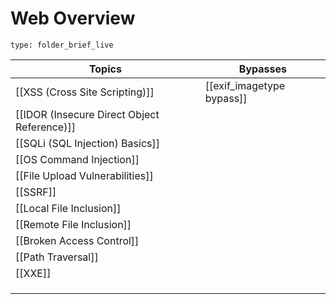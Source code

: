 # Web Overview
 
```ccard
type: folder_brief_live
```

| Topics                                      | Bypasses                  |
| ------------------------------------------- | ------------------------- |
| [[XSS (Cross Site Scripting)]]              | [[exif_imagetype bypass]] |
| [[IDOR (Insecure Direct Object Reference)]] |                           |
| [[SQLi (SQL Injection) Basics]]             |                           |
| [[OS Command Injection]]                    |                           |
| [[File Upload Vulnerabilities]]             |                           |
| [[SSRF]]                                    |                           |
| [[Local File Inclusion]]                    |                           |
| [[Remote File Inclusion]]                   |                           |
| [[Broken Access Control]]                   |                           |
| [[Path Traversal]]                          |                           |
| [[XXE]]                                     |                           |
|                                             |                           |
|                                             |                           |
|                                             |                           |
